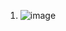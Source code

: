 
1. ![image](https://github.com/hinswhale/AI-Learning/assets/22999866/28cc6728-7828-4864-97fa-43baf1866fec)

